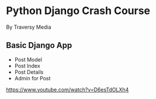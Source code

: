 # Python Django Crash Course

By Traversy Media

## Basic Django App

- Post Model
- Post Index
- Post Details
- Admin for Post

https://www.youtube.com/watch?v=D6esTdOLXh4
